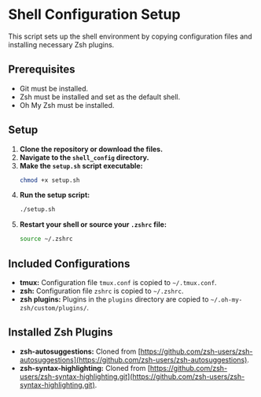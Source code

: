 # Shell Configuration Setup

This script sets up the shell environment by copying configuration files and installing necessary Zsh plugins.

## Prerequisites

- Git must be installed.
- Zsh must be installed and set as the default shell.
- Oh My Zsh must be installed.

## Setup

1.  **Clone the repository or download the files.**
2.  **Navigate to the `shell_config` directory.**
3.  **Make the `setup.sh` script executable:**
    ```bash
    chmod +x setup.sh
    ```
4.  **Run the setup script:**
    ```bash
    ./setup.sh
    ```
5.  **Restart your shell or source your `.zshrc` file:**
    ```bash
    source ~/.zshrc
    ```

## Included Configurations

-   **tmux:** Configuration file `tmux.conf` is copied to `~/.tmux.conf`.
-   **zsh:** Configuration file `zshrc` is copied to `~/.zshrc`.
-   **zsh plugins:** Plugins in the `plugins` directory are copied to `~/.oh-my-zsh/custom/plugins/`.

## Installed Zsh Plugins

-   **zsh-autosuggestions:** Cloned from [https://github.com/zsh-users/zsh-autosuggestions](https://github.com/zsh-users/zsh-autosuggestions).
-   **zsh-syntax-highlighting:** Cloned from [https://github.com/zsh-users/zsh-syntax-highlighting.git](https://github.com/zsh-users/zsh-syntax-highlighting.git).

